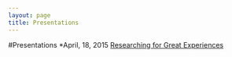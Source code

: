 ```yaml
---
layout: page
title: Presentations
---
```


#Presentations
*April, 18, 2015 [Researching for Great Experiences](http://geoffreybyers.com/presentations/researchingforgreatexperiences/) 

